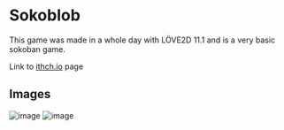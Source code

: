 # Sokoblob
This game was made in a whole day with LÖVE2D 11.1 and is a very basic sokoban game. 

Link to [ithch.io](https://guthen.itch.io/sokoblob) page

## Images
![image](https://user-images.githubusercontent.com/33220603/87471923-6a6c7500-c61f-11ea-9dd8-f9aa4a31f770.png)
![image](https://user-images.githubusercontent.com/33220603/87471964-7c4e1800-c61f-11ea-89fa-bb500a7d458f.png)
